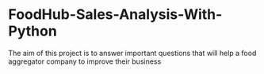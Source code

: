 # FoodHub-Sales-Analysis-With-Python
The aim of this project is to answer important questions that will help a food aggregator company to improve their business
